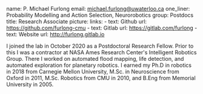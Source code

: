 name: P. Michael Furlong
email: michael.furlong@uwaterloo.ca
one_liner: Probability Modelling and Action Selection, Neurorobotics
group: Postdocs
title: Research Associate
picture: 
links:
    - text: Github
      url: https://github.com/furlong-cmu
    - text: Gitlab
      url: https://gitlab.com/furlong
    - text: Website
      url: http://furlong.gitlab.io
 
I joined the lab in October 2020 as a Postdoctoral Research Fellow.  Prior to this I was a contractor at NASA Ames Research Center's Intelligent Robotics Group. There I worked on automated flood mapping, life detection, and automated exploration for planetary robotics.
I earned my Ph.D in robotics in 2018 from Carnegie Mellon University, M.Sc. in Neuroscience from Oxford in 2011, M.Sc. Robotics from CMU in 2010, and B.Eng from Memorial University in 2005.
